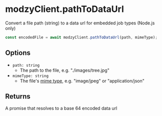 # modzyClient.pathToDataUrl

Convert a file path (string) to a data url for embedded job types (Node.js only)

```javascript
const encodedFile = await modzyClient.pathToDataUrl(path, mimeType);
```

## Options

- `path: string`
  - The path to the file, e.g. "./images/tree.jpg"
- `mimeType: string`
  - The file's [mime type](https://docs.w3cub.com/http/basics_of_http/mime_types/complete_list_of_mime_types.html), e.g. "image/jpeg" or "application/json"

## Returns

A promise that resolves to a base 64 encoded data url
